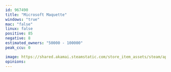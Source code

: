 ```yaml
---
id: 967490
title: "Microsoft Maquette"
windows: "true"
mac: "false"
linux: false
positive: 85
negative: 8
estimated_owners: "50000 - 100000"
peak_ccu: 0

image: https://shared.akamai.steamstatic.com/store_item_assets/steam/apps/967490/header.jpg?t=1574797726
opinions:
---
```

